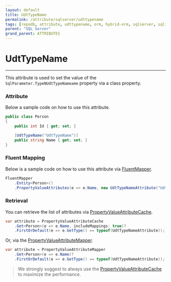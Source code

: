 ```yaml
---
layout: default
title: UdtTypeName
permalink: /attribute/sqlserver/udttypename
tags: [repodb, attribute, udttypename, orm, hybrid-orm, sqlserver, sqlite, mysql, postgresql]
parent: "SQL Server"
grand_parent: ATTRIBUTES
---
```


# UdtTypeName

---

This attribute is used to set the value of the `SqlParameter.TypeNUdtTypeNameame` property via a class property.

### Attribute

Below a sample code on how to use this attribute.

```csharp
public class Person
{
    public int Id { get; set; }

    [UdtTypeName("UdtTypeName")]
    public string Name { get; set; }
}
```

### Fluent Mapping

Below is a sample code on how to use this attribute via [FluentMapper](/mapper/fluentmapper).

```csharp
FluentMapper
    .Entity<Person>()
    .PropertyValueAttributes(e => e.Name, new UdtTypeNameAttribute("UdtTypeName"));
```

### Retrieval

You can retrieve the list of attributes via [PropertyValueAttributeCache](/cacher/propertyvalueattributecache).

```csharp
var attribute = PropertyValueAttributeCache
    .Get<Person>(e => e.Name, includeMappings: true)?
    .FirstOrDefault(e => e.GetType() == typeof(UdtTypeNameAttribute));
```

Or, via the [PropertyValueAttributeMapper](/mapper/propertyvalueattributemapper).

```csharp
var attribute = PropertyValueAttributeMapper
    .Get<Person>(e => e.Name)?
    .FirstOrDefault(e => e.GetType() == typeof(UdtTypeNameAttribute));
```

> We strongly suggest to always use the [PropertyValueAttributeCache](/cacher/propertyvalueattributecache) to maximize the performance.